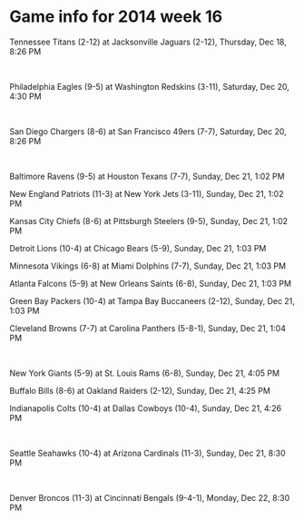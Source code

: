 # Game info for 2014 week 16

Tennessee Titans (2-12) at Jacksonville Jaguars (2-12), Thursday, Dec 18, 8:26 PM


<br/>

Philadelphia Eagles (9-5) at Washington Redskins (3-11), Saturday, Dec 20, 4:30 PM


<br/>

San Diego Chargers (8-6) at San Francisco 49ers (7-7), Saturday, Dec 20, 8:26 PM


<br/>

Baltimore Ravens (9-5) at Houston Texans (7-7), Sunday, Dec 21, 1:02 PM

New England Patriots (11-3) at New York Jets (3-11), Sunday, Dec 21, 1:02 PM

Kansas City Chiefs (8-6) at Pittsburgh Steelers (9-5), Sunday, Dec 21, 1:02 PM

Detroit Lions (10-4) at Chicago Bears (5-9), Sunday, Dec 21, 1:03 PM

Minnesota Vikings (6-8) at Miami Dolphins (7-7), Sunday, Dec 21, 1:03 PM

Atlanta Falcons (5-9) at New Orleans Saints (6-8), Sunday, Dec 21, 1:03 PM

Green Bay Packers (10-4) at Tampa Bay Buccaneers (2-12), Sunday, Dec 21, 1:03 PM

Cleveland Browns (7-7) at Carolina Panthers (5-8-1), Sunday, Dec 21, 1:04 PM


<br/>

New York Giants (5-9) at St. Louis Rams (6-8), Sunday, Dec 21, 4:05 PM

Buffalo Bills (8-6) at Oakland Raiders (2-12), Sunday, Dec 21, 4:25 PM

Indianapolis Colts (10-4) at Dallas Cowboys (10-4), Sunday, Dec 21, 4:26 PM


<br/>

Seattle Seahawks (10-4) at Arizona Cardinals (11-3), Sunday, Dec 21, 8:30 PM


<br/>

Denver Broncos (11-3) at Cincinnati Bengals (9-4-1), Monday, Dec 22, 8:30 PM


